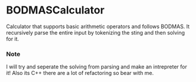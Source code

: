 # BODMASCalculator
Calculator that supports basic arithmetic operators and follows BODMAS.
It recursively parse the entire input by tokenizing the sting and then solving for it.

### Note
I will try and seperate the solving from parsing and make an intrepreter for it!
Also its C++ there are a lot of refactoring so bear with me.
